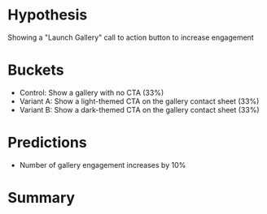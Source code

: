 # Hypothesis

Showing a "Launch Gallery" call to action button to increase engagement

# Buckets

- Control: Show a gallery with no CTA (33%)
- Variant A: Show a light-themed CTA on the gallery contact sheet (33%)
- Variant B: Show a dark-themed CTA on the gallery contact sheet (33%)

# Predictions

- Number of gallery engagement increases by 10%

# Summary
